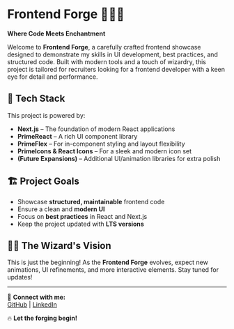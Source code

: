 # Frontend Forge 🧙‍♂️✨  
**Where Code Meets Enchantment**  

Welcome to **Frontend Forge**, a carefully crafted frontend showcase designed to demonstrate my skills in UI development, best practices, and structured code. Built with modern tools and a touch of wizardry, this project is tailored for recruiters looking for a frontend developer with a keen eye for detail and performance.  

## 🔮 Tech Stack  
This project is powered by:  
- **Next.js** – The foundation of modern React applications  
- **PrimeReact** – A rich UI component library  
- **PrimeFlex** – For in-component styling and layout flexibility  
- **PrimeIcons & React Icons** – For a sleek and modern icon set  
- **(Future Expansions)** – Additional UI/animation libraries for extra polish  

## 🏗️ Project Goals  
- Showcase **structured, maintainable** frontend code  
- Ensure a clean and **modern UI**  
- Focus on **best practices** in React and Next.js  
- Keep the project updated with **LTS versions**  

## 🧙‍♂️ The Wizard's Vision  
This is just the beginning! As the **Frontend Forge** evolves, expect new animations, UI refinements, and more interactive elements. Stay tuned for updates!  

---  

🔗 **Connect with me:**  
[GitHub](https://github.com/yourusername) | [LinkedIn](https://linkedin.com/in/yourname)  

🔥 **Let the forging begin!**  
